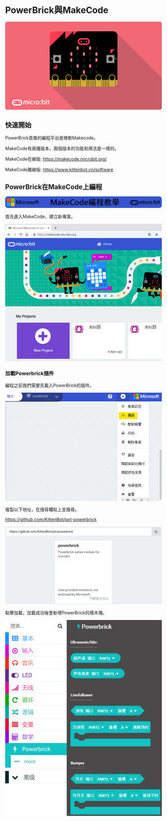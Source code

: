 # PowerBrick與MakeCode

![](./images/RE25mkU.png)

## 快速開始

PowerBrick首推的編程平台是微軟Makecode。

MakeCode有兩種版本，兩個版本的功能和用法是一樣的。

MakeCode在線版: https://makecode.microbit.org/

MakeCode離線版: https://www.kittenbot.cn/software

## PowerBrick在MakeCode上編程

![](./images/mcbanner.png)

首先進入MakeCode，建立新專案。

![](./images/02_01.png)

### 加載Powerbrick插件

編程之前我們需要先載入PowerBrick的插件。

![](./images/editor1.png)

複製以下地址，在搜尋欄貼上並搜尋。

https://github.com/KittenBot/pxt-powerbrick

![](./images/02_02.png)

點擊加載，加載成功後會新增PowerBrick的積木塊。

![](./images/02_03.png)

